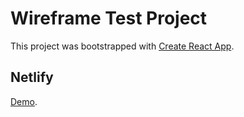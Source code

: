 # Wireframe Test Project

This project was bootstrapped with [Create React App](https://github.com/facebook/create-react-app).

## Netlify
[Demo](https://wireframe-test.netlify.app).
